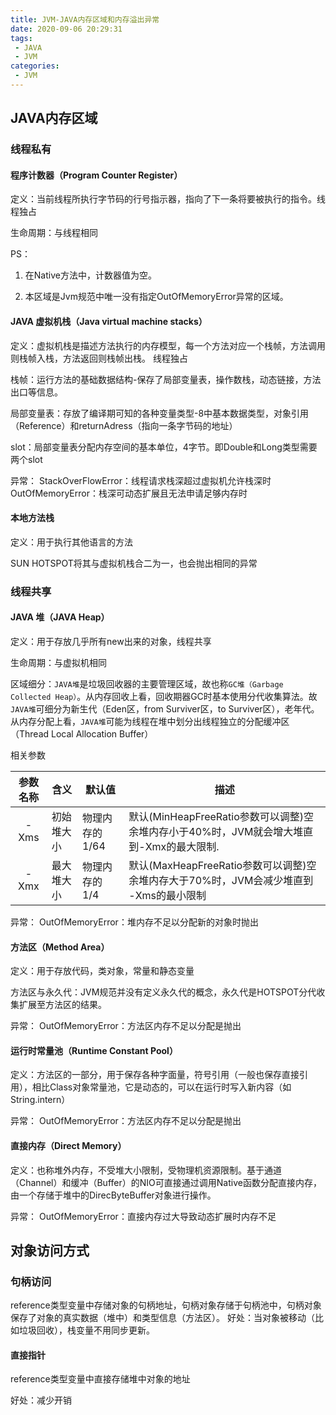 ```yaml
---
title: JVM-JAVA内存区域和内存溢出异常
date: 2020-09-06 20:29:31
tags: 
 - JAVA
 - JVM
categories:
 - JVM
---
```


## JAVA内存区域

### 线程私有

#### 程序计数器（Program Counter Register）

定义：当前线程所执行字节码的行号指示器，指向了下一条将要被执行的指令。线程独占

生命周期：与线程相同

PS：
1. 在Native方法中，计数器值为空。

2. 本区域是Jvm规范中唯一没有指定OutOfMemoryError异常的区域。

#### JAVA 虚拟机栈（Java virtual machine stacks）

定义：虚拟机栈是描述方法执行的内存模型，每一个方法对应一个栈帧，方法调用则栈帧入栈，方法返回则栈帧出栈。 线程独占

栈帧：运行方法的基础数据结构-保存了局部变量表，操作数栈，动态链接，方法出口等信息。

局部变量表：存放了编译期可知的各种变量类型-8中基本数据类型，对象引用（Reference）和returnAdress（指向一条字节码的地址）

slot：局部变量表分配内存空间的基本单位，4字节。即Double和Long类型需要两个slot

异常：
StackOverFlowError：线程请求栈深超过虚拟机允许栈深时
OutOfMemoryError：栈深可动态扩展且无法申请足够内存时

#### 本地方法栈

定义：用于执行其他语言的方法

SUN HOTSPOT将其与虚拟机栈合二为一，也会抛出相同的异常

### 线程共享

#### JAVA 堆（JAVA Heap）

定义：用于存放几乎所有new出来的对象，线程共享

生命周期：与虚拟机相同

区域细分：`JAVA堆`是垃圾回收器的主要管理区域，故也称`GC堆（Garbage Collected Heap）`。从内存回收上看，回收期器GC时基本使用分代收集算法。故`JAVA堆`可细分为新生代（Eden区，from Surviver区，to Surviver区），老年代。从内存分配上看，`JAVA堆`可能为线程在堆中划分出线程独立的分配缓冲区（Thread Local Allocation Buffer）

相关参数

|参数名称|含义	|默认值	|描述|
|:--------:   |---   |----- |---|
|-Xms	|初始堆大小	|物理内存的1/64	|默认(MinHeapFreeRatio参数可以调整)空余堆内存小于40%时，JVM就会增大堆直到-Xmx的最大限制.
-Xmx	|最大堆大小	|物理内存的1/4	|默认(MaxHeapFreeRatio参数可以调整)空余堆内存大于70%时，JVM会减少堆直到 -Xms的最小限制

异常：
OutOfMemoryError：堆内存不足以分配新的对象时抛出

#### 方法区（Method Area）

定义：用于存放代码，类对象，常量和静态变量

方法区与永久代：JVM规范并没有定义永久代的概念，永久代是HOTSPOT分代收集扩展至方法区的结果。


异常：
OutOfMemoryError：方法区内存不足以分配是抛出

#### 运行时常量池（Runtime Constant Pool）

定义：方法区的一部分，用于保存各种字面量，符号引用（一般也保存直接引用），相比Class对象常量池，它是动态的，可以在运行时写入新内容（如String.intern）

异常：
OutOfMemoryError：方法区内存不足以分配是抛出

#### 直接内存（Direct Memory）

定义：也称堆外内存，不受堆大小限制，受物理机资源限制。基于通道（Channel）和缓冲（Buffer）的NIO可直接通过调用Native函数分配直接内存，由一个存储于堆中的DirecByteBuffer对象进行操作。

异常：
OutOfMemoryError：直接内存过大导致动态扩展时内存不足

## 对象访问方式

### 句柄访问

reference类型变量中存储对象的句柄地址，句柄对象存储于句柄池中，句柄对象保存了对象的真实数据（堆中）和类型信息（方法区）。
好处：当对象被移动（比如垃圾回收），栈变量不用同步更新。

#### 直接指针

reference类型变量中直接存储堆中对象的地址

好处：减少开销



